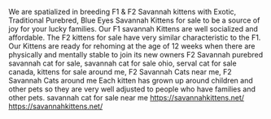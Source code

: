 We are spatialized in breeding F1 & F2 Savannah kittens with Exotic, Traditional Purebred, Blue Eyes  Savannah Kittens for sale to be a source of joy for your lucky families.  Our F1 savannah Kittens are well socialized and affordable. The F2 kittens for sale have very similar characteristic to the F1. Our Kittens are ready for rehoming at the age of 12 weeks when there are  physically and mentally stable to join its new owners
F2 Savannah purebred savannah cat for sale, savannah cat for sale ohio, serval cat for sale canada, kittens for sale around me, F2 Savannah Cats near me, F2 Savannah Cats around me
Each kitten has grown up around children and other pets so they are very well adjusted to people who have families and other pets. savannah cat for sale near me
https://savannahkittens.net/
https://savannahkittens.net/
